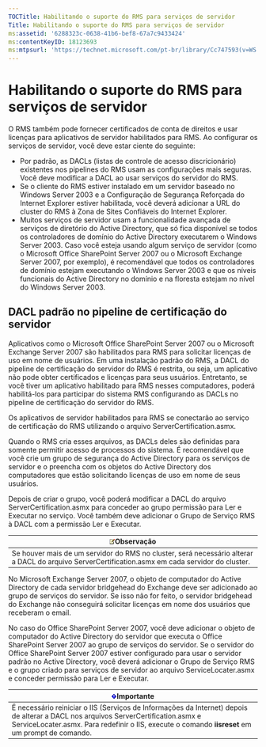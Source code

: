 ```yaml
---
TOCTitle: Habilitando o suporte do RMS para serviços de servidor
Title: Habilitando o suporte do RMS para serviços de servidor
ms:assetid: '6288323c-0638-41b6-bef8-67a7c9433424'
ms:contentKeyID: 18123693
ms:mtpsurl: 'https://technet.microsoft.com/pt-br/library/Cc747593(v=WS.10)'
---
```


Habilitando o suporte do RMS para serviços de servidor
======================================================

O RMS também pode fornecer certificados de conta de direitos e usar licenças para aplicativos de servidor habilitados para RMS. Ao configurar os serviços de servidor, você deve estar ciente do seguinte:

-   Por padrão, as DACLs (listas de controle de acesso discricionário) existentes nos pipelines do RMS usam as configurações mais seguras. Você deve modificar a DACL ao usar serviços do servidor do RMS.
-   Se o cliente do RMS estiver instalado em um servidor baseado no Windows Server 2003 e a Configuração de Segurança Reforçada do Internet Explorer estiver habilitada, você deverá adicionar a URL do cluster do RMS à Zona de Sites Confiáveis do Internet Explorer.
-   Muitos serviços de servidor usam a funcionalidade avançada de serviços de diretório do Active Directory, que só fica disponível se todos os controladores de domínio do Active Directory executarem o Windows Server 2003. Caso você esteja usando algum serviço de servidor (como o Microsoft Office SharePoint Server 2007 ou o Microsoft Exchange Server 2007, por exemplo), é recomendável que todos os controladores de domínio estejam executando o Windows Server 2003 e que os níveis funcionais do Active Directory no domínio e na floresta estejam no nível do Windows Server 2003.

DACL padrão no pipeline de certificação do servidor
---------------------------------------------------

Aplicativos como o Microsoft Office SharePoint Server 2007 ou o Microsoft Exchange Server 2007 são habilitados para RMS para solicitar licenças de uso em nome de usuários. Em uma instalação padrão do RMS, a DACL do pipeline de certificação do servidor do RMS é restrita, ou seja, um aplicativo não pode obter certificados e licenças para seus usuários. Entretanto, se você tiver um aplicativo habilitado para RMS nesses computadores, poderá habilitá-los para participar do sistema RMS configurando as DACLs no pipeline de certificação do servidor do RMS.

Os aplicativos de servidor habilitados para RMS se conectarão ao serviço de certificação do RMS utilizando o arquivo ServerCertification.asmx.

Quando o RMS cria esses arquivos, as DACLs deles são definidas para somente permitir acesso de processos do sistema. É recomendável que você crie um grupo de segurança do Active Directory para os serviços de servidor e o preencha com os objetos do Active Directory dos computadores que estão solicitando licenças de uso em nome de seus usuários.

Depois de criar o grupo, você poderá modificar a DACL do arquivo ServerCertification.asmx para conceder ao grupo permissão para Ler e Executar no serviço. Você também deve adicionar o Grupo de Serviço RMS à DACL com a permissão Ler e Executar.

| ![](images/Cc747593.note(WS.10).gif)Observação                                                                      |
|--------------------------------------------------------------------------------------------------------------------------------------------------|
| Se houver mais de um servidor do RMS no cluster, será necessário alterar a DACL do arquivo ServerCertification.asmx em cada servidor do cluster. |

No Microsoft Exchange Server 2007, o objeto de computador do Active Directory de cada servidor bridgehead do Exchange deve ser adicionado ao grupo de serviços do servidor. Se isso não for feito, o servidor bridgehead do Exchange não conseguirá solicitar licenças em nome dos usuários que receberam o email.

No caso do Office SharePoint Server 2007, você deve adicionar o objeto de computador do Active Directory do servidor que executa o Office SharePoint Server 2007 ao grupo de serviços do servidor. Se o servidor do Office SharePoint Server 2007 estiver configurado para usar o servidor padrão no Active Directory, você deverá adicionar o Grupo de Serviço RMS e o grupo criado para serviços de servidor ao arquivo ServiceLocater.asmx e conceder permissão para Ler e Executar.

| ![](images/Cc747593.Important(WS.10).gif)Importante                                                                                                                                                       |
|----------------------------------------------------------------------------------------------------------------------------------------------------------------------------------------------------------------------------------------|
| É necessário reiniciar o IIS (Serviços de Informações da Internet) depois de alterar a DACL nos arquivos ServerCertification.asmx e ServiceLocater.asmx. Para redefinir o IIS, execute o comando **iisreset** em um prompt de comando. |

